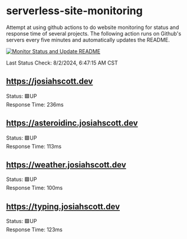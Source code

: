 # serverless-site-monitoring
Attempt at using github actions to do website monitoring for status and response time of several projects. The following action runs on Github's servers every five minutes and automatically updates the README.  

[![Monitor Status and Update README](https://github.com/JosiahSco/serverless-site-monitoring/actions/workflows/monitor.yaml/badge.svg)](https://github.com/JosiahSco/serverless-site-monitoring/actions/workflows/monitor.yaml)

Last Status Check: 8/2/2024, 6:47:15 AM CST

## https://josiahscott.dev
Status: 🟩UP  
Response Time: 236ms

## https://asteroidinc.josiahscott.dev
Status: 🟩UP  
Response Time: 113ms

## https://weather.josiahscott.dev
Status: 🟩UP  
Response Time: 100ms

## https://typing.josiahscott.dev
Status: 🟩UP  
Response Time: 123ms

